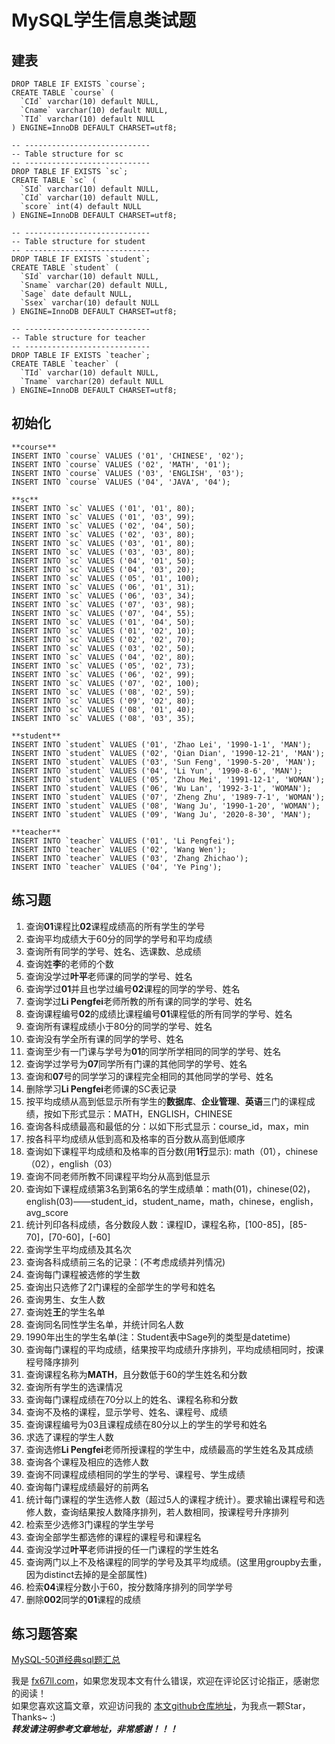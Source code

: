 # MySQL学生信息类试题

## 建表
```
DROP TABLE IF EXISTS `course`;
CREATE TABLE `course` (
  `CId` varchar(10) default NULL,
  `Cname` varchar(10) default NULL,
  `TId` varchar(10) default NULL
) ENGINE=InnoDB DEFAULT CHARSET=utf8;
 
-- ----------------------------
-- Table structure for sc
-- ----------------------------
DROP TABLE IF EXISTS `sc`;
CREATE TABLE `sc` (
  `SId` varchar(10) default NULL,
  `CId` varchar(10) default NULL,
  `score` int(4) default NULL
) ENGINE=InnoDB DEFAULT CHARSET=utf8;
 
-- ----------------------------
-- Table structure for student
-- ----------------------------
DROP TABLE IF EXISTS `student`;
CREATE TABLE `student` (
  `SId` varchar(10) default NULL,
  `Sname` varchar(20) default NULL,
  `Sage` date default NULL,
  `Ssex` varchar(10) default NULL
) ENGINE=InnoDB DEFAULT CHARSET=utf8;
 
-- ----------------------------
-- Table structure for teacher
-- ----------------------------
DROP TABLE IF EXISTS `teacher`;
CREATE TABLE `teacher` (
  `TId` varchar(10) default NULL,
  `Tname` varchar(20) default NULL
) ENGINE=InnoDB DEFAULT CHARSET=utf8;
```

## 初始化
```
**course**
INSERT INTO `course` VALUES ('01', 'CHINESE', '02');
INSERT INTO `course` VALUES ('02', 'MATH', '01');
INSERT INTO `course` VALUES ('03', 'ENGLISH', '03');
INSERT INTO `course` VALUES ('04', 'JAVA', '04');

**sc**
INSERT INTO `sc` VALUES ('01', '01', 80);
INSERT INTO `sc` VALUES ('01', '03', 99);
INSERT INTO `sc` VALUES ('02', '04', 50);
INSERT INTO `sc` VALUES ('02', '03', 80);
INSERT INTO `sc` VALUES ('03', '01', 80);
INSERT INTO `sc` VALUES ('03', '03', 80);
INSERT INTO `sc` VALUES ('04', '01', 50);
INSERT INTO `sc` VALUES ('04', '03', 20);
INSERT INTO `sc` VALUES ('05', '01', 100);
INSERT INTO `sc` VALUES ('06', '01', 31);
INSERT INTO `sc` VALUES ('06', '03', 34);
INSERT INTO `sc` VALUES ('07', '03', 98);
INSERT INTO `sc` VALUES ('07', '04', 55);
INSERT INTO `sc` VALUES ('01', '04', 50);
INSERT INTO `sc` VALUES ('01', '02', 10);
INSERT INTO `sc` VALUES ('02', '02', 70);
INSERT INTO `sc` VALUES ('03', '02', 50);
INSERT INTO `sc` VALUES ('04', '02', 80);
INSERT INTO `sc` VALUES ('05', '02', 73);
INSERT INTO `sc` VALUES ('06', '02', 99);
INSERT INTO `sc` VALUES ('07', '02', 100);
INSERT INTO `sc` VALUES ('08', '02', 59);
INSERT INTO `sc` VALUES ('09', '02', 80);
INSERT INTO `sc` VALUES ('08', '01', 40);
INSERT INTO `sc` VALUES ('08', '03', 35);

**student**
INSERT INTO `student` VALUES ('01', 'Zhao Lei', '1990-1-1', 'MAN');
INSERT INTO `student` VALUES ('02', 'Qian Dian', '1990-12-21', 'MAN');
INSERT INTO `student` VALUES ('03', 'Sun Feng', '1990-5-20', 'MAN');
INSERT INTO `student` VALUES ('04', 'Li Yun', '1990-8-6', 'MAN');
INSERT INTO `student` VALUES ('05', 'Zhou Mei', '1991-12-1', 'WOMAN');
INSERT INTO `student` VALUES ('06', 'Wu Lan', '1992-3-1', 'WOMAN');
INSERT INTO `student` VALUES ('07', 'Zheng Zhu', '1989-7-1', 'WOMAN');
INSERT INTO `student` VALUES ('08', 'Wang Ju', '1990-1-20', 'WOMAN');
INSERT INTO `student` VALUES ('09', 'Wang Ju', '2020-8-30', 'MAN');

**teacher**
INSERT INTO `teacher` VALUES ('01', 'Li Pengfei');
INSERT INTO `teacher` VALUES ('02', 'Wang Wen');
INSERT INTO `teacher` VALUES ('03', 'Zhang Zhichao');
INSERT INTO `teacher` VALUES ('04', 'Ye Ping');
```

## 练习题
1. 查询**01**课程比**02**课程成绩高的所有学生的学号  
2. 查询平均成绩大于60分的同学的学号和平均成绩  
3. 查询所有同学的学号、姓名、选课数、总成绩  
4. 查询姓**李**的老师的个数  
5. 查询没学过**叶平**老师课的同学的学号、姓名  
6. 查询学过**01**并且也学过编号**02**课程的同学的学号、姓名  
7. 查询学过**Li Pengfei**老师所教的所有课的同学的学号、姓名  
8. 查询课程编号**02**的成绩比课程编号**01**课程低的所有同学的学号、姓名  
9. 查询所有课程成绩小于80分的同学的学号、姓名  
10. 查询没有学全所有课的同学的学号、姓名  
11. 查询至少有一门课与学号为**01**的同学所学相同的同学的学号、姓名  
12. 查询学过学号为**07**同学所有门课的其他同学的学号、姓名  
13. 查询和**07**号的同学学习的课程完全相同的其他同学的学号、姓名  
14. 删除学习**Li Pengfei**老师课的SC表记录  
15. 按平均成绩从高到低显示所有学生的**数据库**、**企业管理**、**英语**三门的课程成绩，按如下形式显示：MATH，ENGLISH，CHINESE  
16. 查询各科成绩最高和最低的分：以如下形式显示：course_id，max，min  
17. 按各科平均成绩从低到高和及格率的百分数从高到低顺序  
18. 查询如下课程平均成绩和及格率的百分数(用**1行**显示): math（01），chinese（02），english（03）  
19. 查询不同老师所教不同课程平均分从高到低显示  
20. 查询如下课程成绩第3名到第6名的学生成绩单：math(01)，chinese(02)，english(03)——student_id，student_name，math，chinese，english，avg_score  
21. 统计列印各科成绩，各分数段人数：课程ID，课程名称，[100-85]，[85-70]，[70-60]，[-60]  
22. 查询学生平均成绩及其名次  
23. 查询各科成绩前三名的记录：(不考虑成绩并列情况)  
24. 查询每门课程被选修的学生数  
25. 查询出只选修了2门课程的全部学生的学号和姓名  
26. 查询男生、女生人数  
27. 查询姓**王**的学生名单  
28. 查询同名同性学生名单，并统计同名人数  
29. 1990年出生的学生名单(注：Student表中Sage列的类型是datetime)  
30. 查询每门课程的平均成绩，结果按平均成绩升序排列，平均成绩相同时，按课程号降序排列  
31. 查询课程名称为**MATH**，且分数低于60的学生姓名和分数  
32. 查询所有学生的选课情况  
33. 查询每门课程成绩在70分以上的姓名、课程名称和分数  
34. 查询不及格的课程，显示学号、姓名、课程号、成绩  
35. 查询课程编号为03且课程成绩在80分以上的学生的学号和姓名  
36. 求选了课程的学生人数  
37. 查询选修**Li Pengfei**老师所授课程的学生中，成绩最高的学生姓名及其成绩  
38. 查询各个课程及相应的选修人数  
39. 查询不同课程成绩相同的学生的学号、课程号、学生成绩  
40. 查询每门课程成绩最好的前两名  
41. 统计每门课程的学生选修人数（超过5人的课程才统计）。要求输出课程号和选修人数，查询结果按人数降序排列，若人数相同，按课程号升序排列  
42. 检索至少选修3门课程的学生学号  
43. 查询全部学生都选修的课程的课程号和课程名  
44. 查询没学过**叶平**老师讲授的任一门课程的学生姓名  
45. 查询两门以上不及格课程的同学的学号及其平均成绩。(这里用groupby去重，因为distinct去掉的是全部属性)  
46. 检索**04**课程分数小于60，按分数降序排列的同学学号  
47. 删除**002**同学的**01**课程的成绩  

## 练习题答案
[MySQL-50道经典sql题汇总](https://blog.csdn.net/qq_41835813/article/details/108329971)  


我是 [fx67ll.com](https://fx67ll.com)，如果您发现本文有什么错误，欢迎在评论区讨论指正，感谢您的阅读！  
如果您喜欢这篇文章，欢迎访问我的 [本文github仓库地址]()，为我点一颗Star，Thanks~ :)  
***转发请注明参考文章地址，非常感谢！！！***